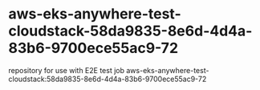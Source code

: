# aws-eks-anywhere-test-cloudstack-58da9835-8e6d-4d4a-83b6-9700ece55ac9-72
repository for use with E2E test job aws-eks-anywhere-test-cloudstack:58da9835-8e6d-4d4a-83b6-9700ece55ac9-72
